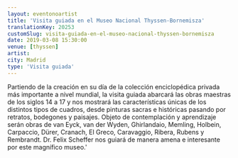 ```yaml
---
layout: eventonoartist
title: 'Visita guiada en el Museo Nacional Thyssen-Bornemisza'
translationKey: 20253
customSlug: visita-guiada-en-el-museo-nacional-thyssen-bornemisza
date: 2019-03-08 15:30:00
venue: [thyssen]
artist: 
city: Madrid
type: 'Visita guiada'
---
```

Partiendo de la creación en su día de la colección enciclopédica privada más importante a nivel mundial, la visita guiada abarcará las obras maestras de los siglos 14 a 17 y nos mostrará las características únicas de los distintos tipos de cuadros, desde pinturas sacras e históricas pasando por retratos, bodegones y paisajes. Objeto de contemplación y aprendizaje serán obras de van Eyck, van der Wyden, Ghirlandaio, Memling, Holbein, Carpaccio, Dürer, Cranach, El Greco, Caravaggio, Ribera, Rubens y Rembrandt. Dr. Felix Scheffer nos guiará de manera amena e interesante por este magnífico museo.'
